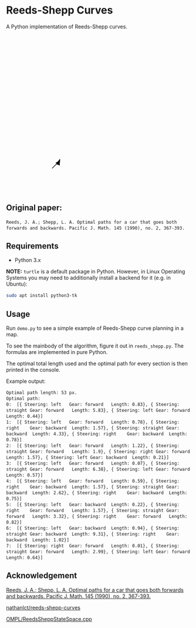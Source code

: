 # Reeds-Shepp Curves

A Python implementation of Reeds-Shepp curves.

![Reeds-Shepp curves implementation example](demo.gif)


## Original paper:

```
Reeds, J. A.; Shepp, L. A. Optimal paths for a car that goes both forwards and backwards. Pacific J. Math. 145 (1990), no. 2, 367-393.
```

## Requirements

- Python 3.x


**NOTE:** `turtle` is a default package in Python. However, in Linux Operating Systems you may need to additionally install a backend for it (e.g. in Ubuntu):

```bash
sudo apt install python3-tk
```


## Usage

Run `demo.py` to see a simple example of Reeds-Shepp curve planning in a map.

To see the mainbody of the algorithm, figure it out in `reeds_shepp.py`. The formulas are implemented in pure Python.

The optimal total length used and the optimal path for every section is then printed in the console.

Example output:
```
Optimal path length: 53 px.
Optimal path:
0:  [{ Steering: left   Gear: forward   Length: 0.83}, { Steering: straight Gear: forward   Length: 5.83}, { Steering: left Gear: forward   Length: 0.44}]
1:  [{ Steering: left   Gear: forward   Length: 0.78}, { Steering: right    Gear: backward  Length: 1.57}, { Steering: straight Gear: backward  Length: 4.33}, { Steering: right    Gear: backward  Length: 0.78}]
2:  [{ Steering: left   Gear: forward   Length: 1.22}, { Steering: straight Gear: forward   Length: 1.9}, { Steering: right Gear: forward   Length: 1.57}, { Steering: left Gear: backward  Length: 0.21}]
3:  [{ Steering: left   Gear: forward   Length: 0.07}, { Steering: straight Gear: forward   Length: 6.38}, { Steering: left Gear: forward   Length: 0.57}]
4:  [{ Steering: left   Gear: forward   Length: 0.59}, { Steering: right    Gear: backward  Length: 1.57}, { Steering: straight Gear: backward  Length: 2.62}, { Steering: right    Gear: backward  Length: 0.75}]
5:  [{ Steering: left   Gear: backward  Length: 0.22}, { Steering: right    Gear: forward   Length: 1.57}, { Steering: straight Gear: forward   Length: 3.32}, { Steering: right    Gear: forward   Length: 0.82}]
6:  [{ Steering: left   Gear: backward  Length: 0.94}, { Steering: straight Gear: backward  Length: 9.31}, { Steering: right    Gear: backward  Length: 1.02}]
7:  [{ Steering: right  Gear: forward   Length: 0.01}, { Steering: straight Gear: forward   Length: 2.99}, { Steering: left Gear: forward   Length: 0.64}]
```


## Acknowledgement

[Reeds, J. A.; Shepp, L. A. Optimal paths for a car that goes both forwards and backwards. Pacific J. Math. 145 (1990), no. 2, 367-393.](http://dx.doi.org/10.2140/pjm.1990.145.367)

[nathanlct/reeds-shepp-curves](https://github.com/nathanlct/reeds-shepp-curves)

[OMPL/ReedsSheppStateSpace.cpp](https://ompl.kavrakilab.org/ReedsSheppStateSpace_8cpp_source.html)

